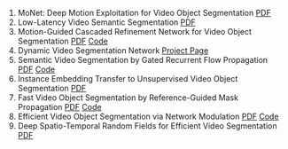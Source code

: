 1. MoNet: Deep Motion Exploitation for Video Object Segmentation [PDF](http://openaccess.thecvf.com/content_cvpr_2018/papers/Xiao_MoNet_Deep_Motion_CVPR_2018_paper.pdf)
2. Low-Latency Video Semantic Segmentation [PDF](http://openaccess.thecvf.com/content_cvpr_2018/papers/Li_Low-Latency_Video_Semantic_CVPR_2018_paper.pdf)
3. Motion-Guided Cascaded Refinement Network for Video Object Segmentation [PDF](http://openaccess.thecvf.com/content_cvpr_2018/papers/Hu_Motion-Guided_Cascaded_Refinement_CVPR_2018_paper.pdf) [Code](https://github.com/feinanshan/Motion-Guided-CRN)
4. Dynamic Video Segmentation Network [Project Page](https://tsujuifu.github.io/projs/cvpr18_dvsnet.html)
5. Semantic Video Segmentation by Gated Recurrent Flow Propagation [PDF](http://openaccess.thecvf.com/content_cvpr_2018/papers/Nilsson_Semantic_Video_Segmentation_CVPR_2018_paper.pdf) [Code](https://github.com/D-Nilsson/GRFP)
6. Instance Embedding Transfer to Unsupervised Video Object Segmentation [PDF](http://openaccess.thecvf.com/content_cvpr_2018/papers/Li_Instance_Embedding_Transfer_CVPR_2018_paper.pdf)
7. Fast Video Object Segmentation by Reference-Guided Mask Propagation [PDF](http://openaccess.thecvf.com/content_cvpr_2018/papers/Oh_Fast_Video_Object_CVPR_2018_paper.pdf) [Code](https://github.com/seoungwugoh/RGMP)
8. Efficient Video Object Segmentation via Network Modulation [PDF](http://openaccess.thecvf.com/content_cvpr_2018/papers/Yang_Efficient_Video_Object_CVPR_2018_paper.pdf) [Code](https://github.com/linjieyangsc/video_seg)
9. Deep Spatio-Temporal Random Fields for Efficient Video Segmentation [PDF](http://openaccess.thecvf.com/content_cvpr_2018/papers/Chandra_Deep_Spatio-Temporal_Random_CVPR_2018_paper.pdf)
